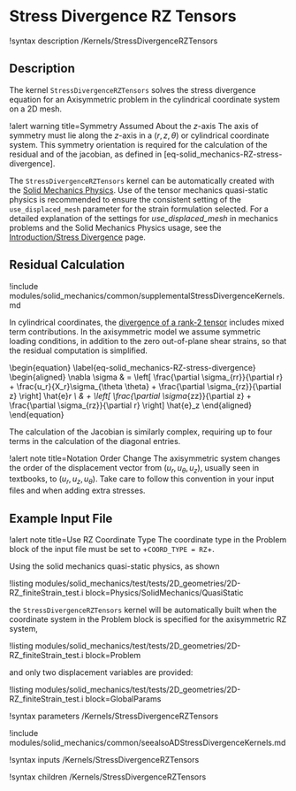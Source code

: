 # Stress Divergence RZ Tensors

!syntax description /Kernels/StressDivergenceRZTensors

## Description

The kernel `StressDivergenceRZTensors` solves the stress divergence equation for an Axisymmetric
problem in the cylindrical coordinate system on a 2D mesh.

!alert warning title=Symmetry Assumed About the $z$-axis
The axis of symmetry must lie along the $z$-axis in a $\left(r, z, \theta \right)$
or cylindrical coordinate system. This symmetry orientation is required for the
calculation of the residual and of the jacobian, as defined in [eq-solid_mechanics-RZ-stress-divergence].

The `StressDivergenceRZTensors` kernel can be automatically created with the
[Solid Mechanics Physics](/Physics/SolidMechanics/QuasiStatic/index.md). Use of the tensor
mechanics quasi-static physics is recommended to ensure the consistent setting of the `use_displaced_mesh`
parameter for the strain formulation selected.  For a detailed explanation of the settings for
_use_displaced_mesh_ in mechanics problems and the Solid Mechanics Physics usage, see the
[Introduction/Stress Divergence](/solid_mechanics/StressDivergence.md) page.


## Residual Calculation

!include modules/solid_mechanics/common/supplementalStressDivergenceKernels.md

In cylindrical coordinates, the
[divergence of a rank-2 tensor](https://en.wikipedia.org/wiki/Tensor_derivative_%28continuum_mechanics%29#Cylindrical_polar_coordinates_2)
includes mixed term contributions.  In the axisymmetric model we assume symmetric loading conditions,
in addition to the zero out-of-plane shear strains, so that the residual computation is simplified.

\begin{equation}
  \label{eq-solid_mechanics-RZ-stress-divergence}
  \begin{aligned}
  \nabla \sigma  & = \left[ \frac{\partial \sigma_{rr}}{\partial r} + \frac{u_r}{X_r}\sigma_{\theta \theta} + \frac{\partial \sigma_{rz}}{\partial z} \right] \hat{e}_r \\
   & + \left[ \frac{\partial \sigma_{zz}}{\partial z} + \frac{\partial \sigma_{rz}}{\partial r}    \right] \hat{e}_z
  \end{aligned}
\end{equation}

The calculation of the Jacobian is similarly complex, requiring up to four terms in the calculation
of the diagonal entries.

!alert note title=Notation Order Change
The axisymmetric system changes the order of the displacement vector from $(u_r, u_{\theta}, u_z)$,
usually seen in textbooks, to $(u_r, u_z, u_{\theta})$. Take care to follow this convention in your
input files and when adding extra stresses.

## Example Input File

!alert note title=Use RZ Coordinate Type
The coordinate type in the Problem block of the input file must be set to
+`COORD_TYPE = RZ`+.

Using the solid mechanics quasi-static physics, as shown

!listing modules/solid_mechanics/test/tests/2D_geometries/2D-RZ_finiteStrain_test.i block=Physics/SolidMechanics/QuasiStatic

the `StressDivergenceRZTensors` kernel will be automatically built when the coordinate system in the
Problem block is specified for the axisymmetric RZ system,

!listing modules/solid_mechanics/test/tests/2D_geometries/2D-RZ_finiteStrain_test.i block=Problem

and only two displacement variables are provided:

!listing modules/solid_mechanics/test/tests/2D_geometries/2D-RZ_finiteStrain_test.i block=GlobalParams

!syntax parameters /Kernels/StressDivergenceRZTensors

!include modules/solid_mechanics/common/seealsoADStressDivergenceKernels.md

!syntax inputs /Kernels/StressDivergenceRZTensors

!syntax children /Kernels/StressDivergenceRZTensors
